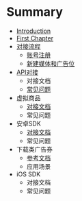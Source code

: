 # Summary

* [Introduction](README.md)
* [First Chapter](chapter1.md)
* [对接流程](dui-jie-liu-cheng.md)
  * [账号注册](dui-jie-liu-cheng/zhang-hao-zhu-ce.md)
  * [新建媒体和广告位](dui-jie-liu-cheng/xin-jian-mei-ti-he-guang-gao-wei.md)
* [API对接](apidui-jie.md)
  * 对接文档
  * [常见问题](chang-jian-wen-ti.md)
* 虚拟商品
  * [对接文档](dui-jie-wen-dang.md)
  * 常见问题
* 安卓SDK
  * [对接文档](dui-jie-wen-dang.md)
  * 常见问题
* 下载类广告券
  * [参考文档](can-kao-wen-dang.md)
  * 应用场景
* iOS SDK
  * 对接文档
  * 常见问题

